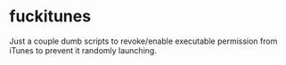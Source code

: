 fuckitunes
==========

Just a couple dumb scripts to revoke/enable executable permission from iTunes to prevent it randomly launching.
